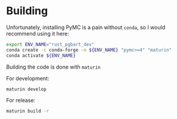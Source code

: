 # Building

Unfortunately, installing PyMC is a pain without `conda`, so I would recommend using it here:

```bash
export ENV_NAME="rust_pgbart_dev"
conda create -c conda-forge -n ${ENV_NAME} "pymc>=4" "maturin"
conda activate ${ENV_NAME}
```

Building the code is done with `maturin`

For development:

```bash
maturin develop
```

For release:

```bash
maturin build -r
```
